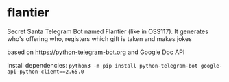 # flantier
Secret Santa Telegram Bot named Flantier (like in OSS117). It generates who's offering who, registers which gift is taken and makes jokes

based on https://python-telegram-bot.org and Google Doc API

install dependencies: `python3 -m pip install python-telegram-bot google-api-python-client==2.65.0`


